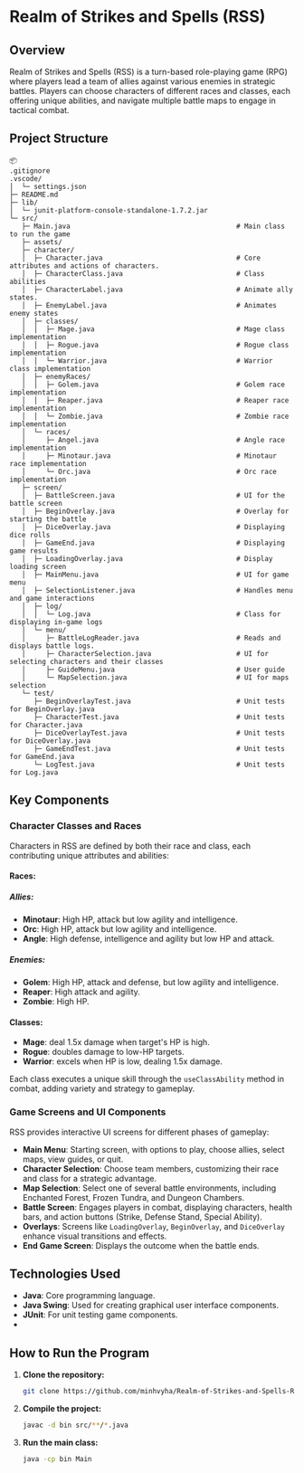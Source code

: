 # Realm of Strikes and Spells (RSS)

## Overview
Realm of Strikes and Spells (RSS) is a turn-based role-playing game (RPG) where players lead a team of allies against various enemies in strategic battles. Players can choose characters of different races and classes, each offering unique abilities, and navigate multiple battle maps to engage in tactical combat.

## Project Structure
```
📦 
.gitignore
.vscode/
│  └─ settings.json
├─ README.md
├─ lib/
│  └─ junit-platform-console-standalone-1.7.2.jar
└─ src/
   ├─ Main.java                                         # Main class to run the game
   ├─ assets/
   ├─ character/
   │  ├─ Character.java                                 # Core attributes and actions of characters.
   │  ├─ CharacterClass.java                            # Class abilities
   │  ├─ CharacterLabel.java                            # Animate ally states.
   │  ├─ EnemyLabel.java                                # Animates enemy states
   │  ├─ classes/
   │  │  ├─ Mage.java                                   # Mage class implementation
   │  │  ├─ Rogue.java                                  # Rogue class implementation
   │  │  └─ Warrior.java                                # Warrior class implementation
   │  ├─ enemyRaces/
   │  │  ├─ Golem.java                                  # Golem race implementation
   │  │  ├─ Reaper.java                                 # Reaper race implementation
   │  │  └─ Zombie.java                                 # Zombie race implementation
   │  └─ races/
   │     ├─ Angel.java                                  # Angle race implementation
   │     ├─ Minotaur.java                               # Minotaur race implementation
   │     └─ Orc.java                                    # Orc race implementation
   ├─ screen/
   │  ├─ BattleScreen.java                              # UI for the battle screen
   │  ├─ BeginOverlay.java                              # Overlay for starting the battle
   │  ├─ DiceOverlay.java                               # Displaying dice rolls
   │  ├─ GameEnd.java                                   # Displaying game results
   │  ├─ LoadingOverlay.java                            # Display loading screen
   │  ├─ MainMenu.java                                  # UI for game menu
   │  ├─ SelectionListener.java                         # Handles menu and game interactions
   │  ├─ log/
   │  │  └─ Log.java                                    # Class for displaying in-game logs
   │  └─ menu/
   │     ├─ BattleLogReader.java                        # Reads and displays battle logs.
   │     ├─ CharacterSelection.java                     # UI for selecting characters and their classes
   │     ├─ GuideMenu.java                              # User guide
   │     └─ MapSelection.java                           # UI for maps selection
   └─ test/
      ├─ BeginOverlayTest.java                          # Unit tests for BeginOverlay.java
      ├─ CharacterTest.java                             # Unit tests for Character.java
      ├─ DiceOverlayTest.java                           # Unit tests for DiceOverlay.java
      ├─ GameEndTest.java                               # Unit tests for GameEnd.java
      └─ LogTest.java                                   # Unit tests for Log.java

```
## Key Components

### Character Classes and Races
Characters in RSS are defined by both their race and class, each contributing unique attributes and abilities:

#### Races:
##### Allies:
- **Minotaur**: High HP, attack but low agility and intelligence.
- **Orc**: High HP, attack but low agility and intelligence.
- **Angle**: High defense, intelligence and agility but low HP and attack.
##### Enemies:
- **Golem**: High HP, attack and defense, but low agility and intelligence.
- **Reaper**: High attack and agility.
- **Zombie**: High HP. 
#### Classes:
- **Mage**: deal 1.5x damage when target's HP is high.
- **Rogue**: doubles damage to low-HP targets.
- **Warrior**: excels when HP is low, dealing 1.5x damage.

Each class executes a unique skill through the `useClassAbility` method in combat, adding variety and strategy to gameplay.

### Game Screens and UI Components
RSS provides interactive UI screens for different phases of gameplay:
- **Main Menu**: Starting screen, with options to play, choose allies, select maps, view guides, or quit.
- **Character Selection**: Choose team members, customizing their race and class for a strategic advantage.
- **Map Selection**: Select one of several battle environments, including Enchanted Forest, Frozen Tundra, and Dungeon Chambers.
- **Battle Screen**: Engages players in combat, displaying characters, health bars, and action buttons (Strike, Defense Stand, Special Ability).
- **Overlays**: Screens like `LoadingOverlay`, `BeginOverlay`, and `DiceOverlay` enhance visual transitions and effects.
- **End Game Screen**: Displays the outcome when the battle ends.

## Technologies Used
- **Java**: Core programming language.
- **Java Swing**: Used for creating graphical user interface components.
- **JUnit**: For unit testing game components.
- 
## How to Run the Program
1. **Clone the repository:**
   ```bash
   git clone https://github.com/minhvyha/Realm-of-Strikes-and-Spells-RSS.git
1. **Compile the project:**
   ```bash
   javac -d bin src/**/*.java
3. **Run the main class:**
   ```bash
   java -cp bin Main
